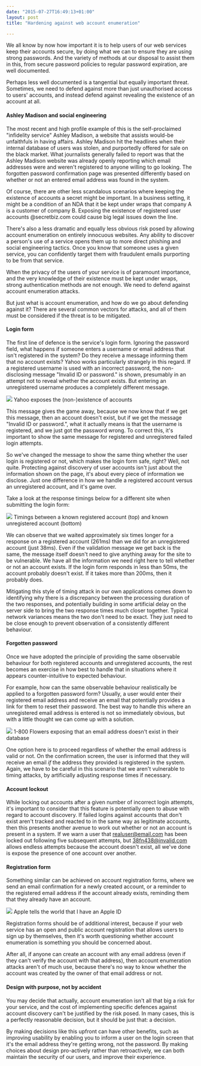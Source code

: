 ```yaml
---
date: "2015-07-27T16:49:13+01:00"
layout: post
title: "Hardening against web account enumeration"

---
```


We all know by now how important it is to help users of our web services keep their accounts secure, by doing what we can to ensure they are using strong passwords. And the variety of methods at our disposal to assist them in this, from secure password policies to regular password expiration, are well documented.

Perhaps less well documented is a tangential but equally important threat. Sometimes, we need to defend against more than just unauthorised access to users' accounts, and instead defend against revealing the existence of an account at all.

#### Ashley Madison and social engineering

The most recent and high profile example of this is the self-proclaimed "infidelity service" Ashley Madison, a website that assists would-be unfaithfuls in having affairs. Ashley Madison hit the headlines when their internal database of users was stolen, and purportedly offered for sale on the black market. What journalists generally failed to report was that the Ashley Madison website was already openly reporting which email addresses were and weren't registered to anyone willing to go looking. The forgotten password confirmation page was presented differently based on whether or not an entered email address was found in the system.

Of course, there are other less scandalous scenarios where keeping the existence of accounts a secret might be important. In a business setting, it might be a condition of an NDA that it be kept under wraps that company A is a customer of company B. Exposing the existence of registered user accounts @secretbiz.com could cause big legal issues down the line.

There's also a less dramatic and equally less obvious risk posed by allowing account enumeration on entirely innocuous websites. Any ability to discover a person's use of a service opens them up to more direct phishing and social engineering tactics. Once you know that someone uses a given service, you can confidently target them with fraudulent emails purporting to be from that service.

When the privacy of the users of your service is of paramount importance, and the very knowledge of their existence must be kept under wraps, strong authentication methods are not enough. We need to defend against account enumeration attacks.

But just what is account enumeration, and how do we go about defending against it? There are several common vectors for attacks, and all of them must be considered if the threat is to be mitigated.

#### Login form

The first line of defence is the service's login form. Ignoring the password field, what happens if someone enters a username or email address that isn't registered in the system? Do they receive a message informing them that no account exists? Yahoo works particularly strangely in this regard. If a registered username is used with an incorrect password, the non-disclosing message "Invalid ID or password." is shown, presumably in an attempt not to reveal whether the account exists. But entering an unregistered username produces a completely different message.

![](https://az761005.vo.msecnd.net/uploads/2015/07/yahho_enum.png) Yahoo exposes the (non-)existence of accounts

This message gives the game away, because we now know that if we get this message, then an account doesn't exist, but if we get the message "Invalid ID or password.", what it actually means is that the username is registered, and we just got the password wrong. To correct this, it's important to show the same message for registered and unregistered failed login attempts.

So we've changed the message to show the same thing whether the user login is registered or not, which makes the login form safe, right? Well, not quite. Protecting against discovery of user accounts isn't just about the information shown on the page, it's about every piece of information we disclose. Just one difference in how we handle a registered account versus an unregistered account, and it's game over.

Take a look at the response timings below for a different site when submitting the login form:

![](https://az761005.vo.msecnd.net/uploads/2015/07/timing_attack.png) Timings between a known registered account (top) and known unregistered account (bottom)

We can observe that we waited approximately six times longer for a response on a registered account (261ms) than we did for an unregistered account (just 38ms). Even if the validation message we get back is the same, the message itself doesn't need to give anything away for the site to be vulnerable. We have all the information we need right here to tell whether or not an account exists. If the login form responds in less than 50ms, the account probably doesn't exist. If it takes more than 200ms, then it probably does.

Mitigating this style of timing attack in our own applications comes down to identifying why there is a discrepancy between the processing duration of the two responses, and potentially building in some artificial delay on the server side to bring the two response times much closer together. Typical network variances means the two don't need to be exact. They just need to be close enough to prevent observation of a consistently different behaviour.

#### Forgotten password

Once we have adopted the principle of providing the same observable behaviour for both registered accounts and unregistered accounts, the rest becomes an exercise in how best to handle that in situations where it appears counter-intuitive to expected behaviour.

For example, how can the same observable behaviour realistically be applied to a forgotten password form? Usually, a user would enter their registered email address and receive an email that potentially provides a link for them to reset their password. The best way to handle this where an unregistered email address is entered is not so immediately obvious, but with a little thought we can come up with a solution.

![](https://az761005.vo.msecnd.net/uploads/2015/07/1800flowers.png) 1-800 Flowers exposing that an email address doesn't exist in their database

One option here is to proceed regardless of whether the email address is valid or not. On the confirmation screen, the user is informed that they will receive an email _if_ the address they provided is registered in the system. Again, we have to be careful in this scenario that we aren't vulnerable to timing attacks, by artificially adjusting response times if necessary.

#### Account lockout

While locking out accounts after a given number of incorrect login attempts, it's important to consider that this feature is potentially open to abuse with regard to account discovery. If failed logins against accounts that don't exist aren't tracked and reacted to in the same way as legitimate accounts, then this presents another avenue to work out whether or not an account is present in a system. If we warn a user that realuser@email.com has been locked out following five subsequent attempts, but 38fn438@invalid.com allows endless attempts because the account doesn't exist, all we've done is expose the presence of one account over another.

#### Registration form

Something similar can be achieved on account registration forms, where we send an email confirmation for a newly created account, or a reminder to the registered email address if the account already exists, reminding them that they already have an account.

![](https://az761005.vo.msecnd.net/uploads/2015/07/apple_enum.png) Apple tells the world that I have an Apple ID

Registration forms should be of additional interest, because if your web service has an open and public account registration that allows users to sign up by themselves, then it's worth questioning whether account enumeration is something you should be concerned about.

After all, if anyone can create an account with any email address (even if they can't verify the account with that address), then account enumeration attacks aren't of much use, because there's no way to know whether the account was created by the owner of that email address or not.

#### Design with purpose, not by accident

You may decide that actually, account enumeration isn't all that big a risk for your service, and the cost of implementing specific defences against account discovery can't be justified by the risk posed. In many cases, this is a perfectly reasonable decision, but it should be just that: a decision.

By making decisions like this upfront can have other benefits, such as improving usability by enabling you to inform a user on the login screen that it's the email address they're getting wrong, not the password. By making choices about design pro-actively rather than retroactively, we can both maintain the security of our users, and improve their experience.